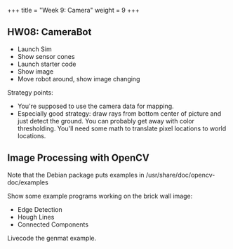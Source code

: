 +++
title = "Week 9: Camera"
weight = 9
+++

## HW08: CameraBot

 - Launch Sim
 - Show sensor cones
 - Launch starter code
 - Show image
 - Move robot around, show image changing

Strategy points:

 - You're supposed to use the camera data for mapping.
 - Especially good strategy: draw rays from bottom center of picture
   and just detect the ground. You can probably get away with color
   thresholding. You'll need some math to translate pixel locations to
   world locations.

## Image Processing with OpenCV

Note that the Debian package puts examples in /usr/share/doc/opencv-doc/examples

Show some example programs working on the brick wall image:

 - Edge Detection
 - Hough Lines
 - Connected Components
 
Livecode the genmat example.

